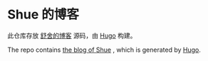 # Shue 的博客

此仓库存放 [舒舍的博客](https://shue.io) 源码，由 [Hugo](https://gohugo.io) 构建。

The repo contains [the blog of Shue](https://shue.io) , which is generated by [Hugo](https://gohugo.io).
